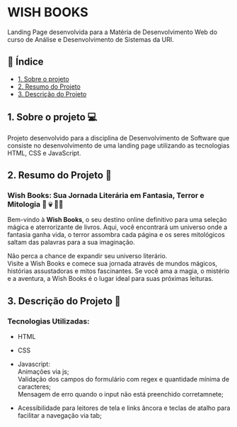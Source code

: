 # WISH BOOKS 
Landing Page desenvolvida para a Matéria de Desenvolvimento Web do curso de Análise e Desenvolvimento de Sistemas da URI.

## :round_pushpin: Índice

* [1. Sobre o projeto](#1-sobre-o-projeto)
* [2. Resumo do Projeto](#2-resumo-do-projeto)
* [3. Descrição do Projeto](#3-descrição-do-projeto)


## 1. Sobre o projeto :computer:
Projeto desenvolvido para a disciplina de Desenvolvimento de Software que consiste no desenvolvimento de uma landing page utilizando as tecnologias HTML, CSS e JavaScript. 

## 2. Resumo do Projeto :page_facing_up:
### Wish Books: Sua Jornada Literária em Fantasia, Terror e Mitologia :fairy: :skull: :mermaid:
Bem-vindo à **Wish Books**, o seu destino online definitivo para uma seleção mágica e aterrorizante de livros. Aqui, você encontrará um universo onde a fantasia ganha vida, o terror assombra cada página e os seres mitológicos saltam das palavras para a sua imaginação. 

Não perca a chance de expandir seu universo literário. \
Visite a Wish Books e comece sua jornada através de mundos mágicos, histórias assustadoras e mitos fascinantes. Se você ama a magia, o mistério e a aventura, a Wish Books é o lugar ideal para suas próximas leituras.


## 3. Descrição do Projeto :open_file_folder:
### Tecnologias Utilizadas:
* HTML
* CSS
* Javascript: \
Animações via js; \
Validação dos campos do formulário com regex e quantidade mínima de caracteres; \
Mensagem de erro quando o input não está preenchido corretamnete;


* Acessibilidade para leitores de tela e links âncora e teclas de atalho para facilitar a navegação via tab;
  






